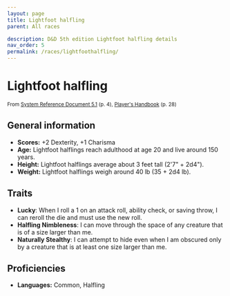 ```yaml
---
layout: page
title: Lightfoot halfling
parent: All races

description: D&D 5th edition Lightfoot halfling details
nav_order: 5
permalink: /races/lightfoothalfling/
---
```


# Lightfoot halfling

<small>From <a target="_blank" href="https://media.wizards.com/2016/downloads/DND/SRD-OGL_V5.1.pdf">System Reference Document 5.1</a> (p. 4), <a target="_blank" href="https://dnd.wizards.com/products/tabletop-games/rpg-products/rpg_playershandbook">Player's Handbook</a> (p. 28)</small>


## General information

- **Scores:** +2 Dexterity, +1 Charisma
- **Age:** Lightfoot halflings reach adulthood at age 20 and live around 150 years.
- **Height:** Lightfoot halflings average about 3 feet tall (2'7" + 2d4").
- **Weight:** Lightfoot halflings weigh around 40 lb (35 + 2d4 lb).

## Traits

- **Lucky**: When I roll a 1 on an attack roll, ability check, or saving throw, I can reroll the die and must use the new roll.
- **Halfling Nimbleness**: I can move through the space of any creature that is of a size larger than me.
- **Naturally Stealthy**: I can attempt to hide even when I am obscured only by a creature that is at least one size larger than me.

## Proficiencies

- **Languages:** Common, Halfling